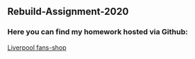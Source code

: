 ## Rebuild-Assignment-2020
### Here you can find my homework hosted via Github:<br>

<a href="https://mahermer88.github.io/Rebuild-Assignment-2020/index.html">Liverpool fans-shop</a><br>
